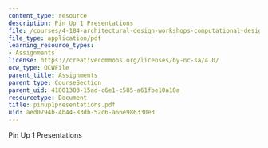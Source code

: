 ```yaml
---
content_type: resource
description: Pin Up 1 Presentations
file: /courses/4-184-architectural-design-workshops-computational-design-for-housing-spring-2002/aed0794b4b4483db52c6a66e986330e3_pinup1presentations.pdf
file_type: application/pdf
learning_resource_types:
- Assignments
license: https://creativecommons.org/licenses/by-nc-sa/4.0/
ocw_type: OCWFile
parent_title: Assignments
parent_type: CourseSection
parent_uid: 41801303-15ad-c6e1-c585-a61fbe10a10a
resourcetype: Document
title: pinup1presentations.pdf
uid: aed0794b-4b44-83db-52c6-a66e986330e3
---
```

Pin Up 1 Presentations